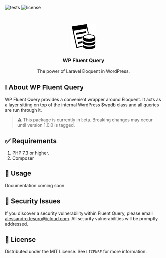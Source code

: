 ![tests](https://github.com/alessandrotesoro/wp-fluent-query/workflows/Tests/badge.svg)
![license](https://img.shields.io/github/license/alessandrotesoro/wp-fluent-query)

<br />
<p align="center">
  <a href="https://querycase.com">
    <img src="https://raw.githubusercontent.com/alessandrotesoro/wp-fluent-query/master/.github/assets/logo.svg" alt="Logo" width="80" height="80">
  </a>

  <h3 align="center">WP Fluent Query</h3>

  <p align="center">
    The power of Laravel Eloquent in WordPress.
  </p>
</p>

<!-- ABOUT THE PROJECT -->
## ℹ️ About WP Fluent Query
WP Fluent Query provides a convenient wrapper around Eloquent. It acts as a layer sitting on top of the internal WordPress $wpdb class and all queries are run through it.

> ⚠️ This package is currently in beta. Breaking changes may occur until version 1.0.0 is tagged.

<!-- GETTING STARTED -->
## ✅ Requirements

1. PHP 7.3 or higher.
2. Composer

<!-- GETTING STARTED -->
## 📖 Usage

Documentation coming soon.

## 🚨 Security Issues
If you discover a security vulnerability within Fluent Query, please email [alessandro.tesoro@icloud.com](mailto:alessandro.tesoro@icloud.com). All security vulnerabilities will be promptly addressed.

<!-- LICENSE -->
## 🔖 License

Distributed under the MIT License. See `LICENSE` for more information.
